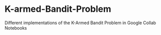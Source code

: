# K-armed-Bandit-Problem
Different implementations of the K-Armed Bandit Problem in Google Collab Notebooks
